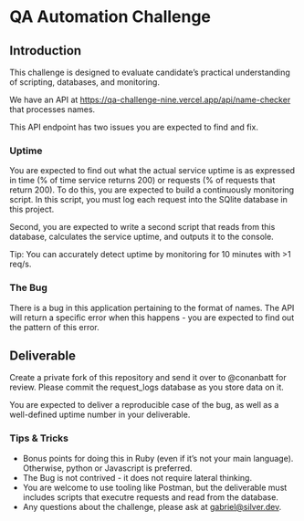# QA Automation Challenge

## Introduction

This challenge is designed to evaluate candidate’s practical understanding of scripting, databases, and monitoring.

We have an API at https://qa-challenge-nine.vercel.app/api/name-checker that processes names.

This API endpoint has two issues you are expected to find and fix.

### Uptime

You are expected to find out what the actual service uptime is as expressed in time (% of time service returns 200) or requests (% of requests that return 200).
To do this, you are expected to build a continuously monitoring script.
In this script, you must log each request into the SQlite database in this project.

Second, you are expected to write a second script that reads from this database, calculates the service uptime, and outputs it to the console.

Tip: You can accurately detect uptime by monitoring for 10 minutes with >1 req/s.

### The Bug

There is a bug in this application pertaining to the format of names. The API will return a specific error when this happens - you are expected to find out the pattern of this error.

## Deliverable
Create a private fork of this repository and send it over to @conanbatt for review.
Please commit the request_logs database as you store data on it.

You are expected to deliver a reproducible case of the bug, as well as a well-defined uptime number in your deliverable.

### Tips & Tricks

- Bonus points for doing this in Ruby (even if it’s not your main language). Otherwise, python or Javascript is preferred.
- The Bug is not contrived - it does not require lateral thinking.
- You are welcome to use tooling like Postman, but the deliverable must includes scripts that executre requests and read from the database.
- Any questions about the challenge, please ask at gabriel@silver.dev.
